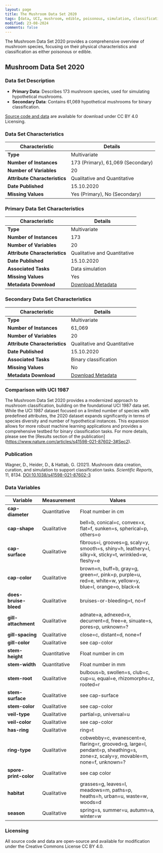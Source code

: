 ```yaml
---
layout: page
title: The Mushroom Data Set 2020
tags: [data, UCI, mushroom, edible, poisonous, simulation, classification]
modified: 23-08-2024
comments: false
---
```


The Mushroom Data Set 2020 provides a comprehensive overview of mushroom species, focusing on their physical characteristics and classification as either poisonous or edible. 

## Mushroom Data Set 2020

### Data Set Description

- **Primary Data**: Describes 173 mushroom species, used for simulating hypothetical mushrooms.
- **Secondary Data**: Contains 61,069 hypothetical mushrooms for binary classification.

[Source code and data](https://github.com/ghattab/secondarydata) are available for download under CC BY 4.0 Licensing. 

### Data Set Characteristics

| Characteristic               | Details                    |
|------------------------------|----------------------------|
| **Type**                     | Multivariate               |
| **Number of Instances**      | 173 (Primary), 61,069 (Secondary) |
| **Number of Variables**      | 20                         |
| **Attribute Characteristics**| Qualitative and Quantitative |
| **Date Published**           | 15.10.2020                |
| **Missing Values**           | Yes (Primary), No (Secondary) |

### Primary Data Set Characteristics

| Characteristic               | Details                    |
|------------------------------|----------------------------|
| **Type**                     | Multivariate               |
| **Number of Instances**      | 173                        |
| **Number of Variables**      | 20                         |
| **Attribute Characteristics**| Qualitative and Quantitative |
| **Date Published**           | 15.10.2020                 |
| **Associated Tasks**         | Data simulation            |
| **Missing Values**           | Yes                        |
| **Metadata Download**        | [Download Metadata](#)     |

### Secondary Data Set Characteristics

| Characteristic               | Details                    |
|------------------------------|----------------------------|
| **Type**                     | Multivariate               |
| **Number of Instances**      | 61,069                     |
| **Number of Variables**      | 20                         |
| **Attribute Characteristics**| Qualitative and Quantitative |
| **Date Published**           | 15.10.2020                 |
| **Associated Tasks**         | Binary classification      |
| **Missing Values**           | No                         |
| **Metadata Download**        | [Download Metadata](#)     |

### Comparison with UCI 1987

The Mushroom Data Set 2020 provides a modernized approach to mushroom classification, building on the foundational UCI 1987 data set. While the UCI 1987 dataset focused on a limited number of species with predefined attributes, the 2020 dataset expands significantly in terms of species diversity and number of hypothetical instances. This expansion allows for more robust machine learning applications and provides a comprehensive testbed for binary classification tasks. For more details, please see the [Results section of the publication] (https://www.nature.com/articles/s41598-021-87602-3#Sec2).

### Publication

Wagner, D., Heider, D., & Hattab, G. (2021). Mushroom data creation, curation, and simulation to support classification tasks. *Scientific Reports*, 11, 8134. [DOI:10.1038/s41598-021-87602-3](https://doi.org/10.1038/s41598-021-87602-3)

### Data Variables

| Variable                    | Measurement  | Values                                   |
|-----------------------------|--------------|------------------------------------------|
| **cap-diameter**            | Quantitative | Float number in cm                       |
| **cap-shape**               | Qualitative  | bell=b, conical=c, convex=x, flat=f, sunken=s, spherical=p, others=o |
| **cap-surface**             | Qualitative  | fibrous=i, grooves=g, scaly=y, smooth=s, shiny=h, leathery=l, silky=k, sticky=t, wrinkled=w, fleshy=e |
| **cap-color**               | Qualitative  | brown=n, buff=b, gray=g, green=r, pink=p, purple=u, red=e, white=w, yellow=y, blue=l, orange=o, black=k |
| **does-bruise-bleed**       | Qualitative  | bruises-or-bleeding=t, no=f             |
| **gill-attachment**         | Qualitative  | adnate=a, adnexed=x, decurrent=d, free=e, sinuate=s, pores=p, unknown=? |
| **gill-spacing**            | Qualitative  | close=c, distant=d, none=f              |
| **gill-color**              | Qualitative  | see cap-color                            |
| **stem-height**             | Quantitative | Float number in cm                       |
| **stem-width**              | Quantitative | Float number in mm                       |
| **stem-root**               | Qualitative  | bulbous=b, swollen=s, club=c, cup=u, equal=e, rhizomorphs=z, rooted=r |
| **stem-surface**            | Qualitative  | see cap-surface                          |
| **stem-color**              | Qualitative  | see cap-color                            |
| **veil-type**               | Qualitative  | partial=p, universal=u                   |
| **veil-color**              | Qualitative  | see cap-color                            |
| **has-ring**                | Qualitative  | ring=t                                   |
| **ring-type**               | Qualitative  | cobwebby=c, evanescent=e, flaring=r, grooved=g, large=l, pendant=p, sheathing=s, zone=z, scaly=y, movable=m, none=f, unknown=? |
| **spore-print-color**       | Qualitative  | see cap color                            |
| **habitat**                 | Qualitative  | grasses=g, leaves=l, meadows=m, paths=p, heaths=h, urban=u, waste=w, woods=d |
| **season**                  | Qualitative  | spring=s, summer=u, autumn=a, winter=w  |

### Licensing

All source code and data are open-source and available for modification under the Creative Commons License CC BY 4.0.
